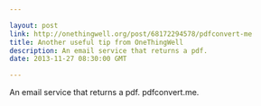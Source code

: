 ```yaml
---

layout: post
link: http://onethingwell.org/post/68172294578/pdfconvert-me
title: Another useful tip from OneThingWell
description: An email service that returns a pdf.
date: 2013-11-27 08:30:00 GMT

---
```


An email service that returns a pdf. pdfconvert.me. 

